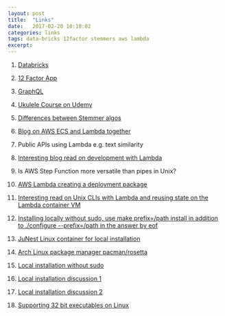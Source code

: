 ```yaml
---
layout: post
title:  "Links"
date:   2017-02-20 10:10:02
categories: links
tags: data-bricks 12factor stemmers aws lambda
excerpt:
---
```


1. [Databricks](https://databricks.com/why-databricks)

2. [12 Factor App](https://12factor.net/)

3. [GraphQL](http://graphql.org/learn/)

4. [Ukulele Course on Udemy](https://www.udemy.com/play-ukulele/)

5. [Differences between Stemmer algos](http://stackoverflow.com/questions/10554052/what-are-the-major-differences-and-benefits-of-porter-and-lancaster-stemming-alg)

6. [Blog on AWS ECS and Lambda together](https://aws.amazon.com/blogs/compute/better-together-amazon-ecs-and-aws-lambda/)

7. Public APIs using Lambda e.g. text similarity

8. [Interesting blog read on development with Lambda](https://www.aerobatic.com/blog/lambda-continuous-deployment/)

9. Is AWS Step Function more versatile than pipes in Unix?

10. [AWS Lambda creating a deployment package](http://docs.aws.amazon.com/lambda/latest/dg/lambda-python-how-to-create-deployment-package.html)

11. [Interesting read on Unix CLIs with Lambda and reusing state on the Lambda container VM](https://claudiajs.com/tutorials/pandoc-lambda.html)

12. [Installing locally without sudo, use make prefix=/path install in addition to ./configure --prefix=/path in the answer by eof](http://unix.stackexchange.com/questions/42567/how-to-install-program-locally-without-sudo-privileges)

13. [JuNest Linux container for local installation](http://fsquillace.github.io/junest-site/getting_started.html)

14. [Arch Linux package manager pacman/rosetta](https://wiki.archlinux.org/index.php/Pacman/Rosetta)

15. [Local installation without sudo](http://askubuntu.com/questions/339/how-can-i-install-a-package-without-root-access)

16. [Local installation discussion 1](http://stackoverflow.com/questions/21744761/make-install-changing-output-destination-for-all-builds)

17. [Local installation discussion 2](http://stackoverflow.com/questions/3239343/make-install-but-not-to-default-directories)

18. [Supporting 32 bit executables on Linux](http://stackoverflow.com/questions/8328250/centos-64-bit-bad-elf-interpreter)